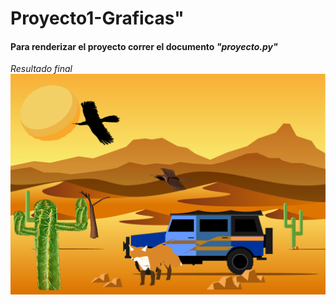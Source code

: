 # Proyecto1-Graficas" 

#### Para renderizar el proyecto correr el documento _"proyecto.py"_

*Resultado final*
![alt text](https://github.com/CamilaGO/Proyecto1-Graficas/blob/master/mybmp.bmp?raw=true)
